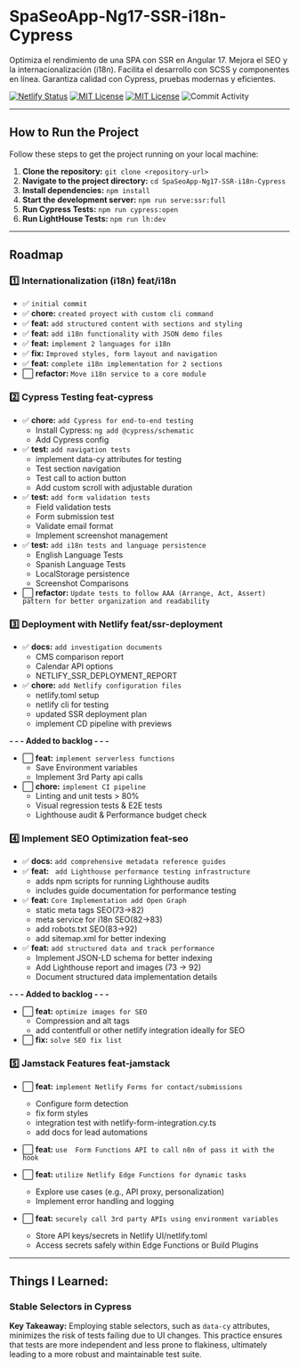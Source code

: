 # SpaSeoApp-Ng17-SSR-i18n-Cypress

Optimiza el rendimiento de una SPA con SSR en Angular 17. Mejora el SEO y la internacionalización (i18n). Facilita el desarrollo con SCSS y componentes en línea. Garantiza calidad con Cypress, pruebas modernas y eficientes.

[![Netlify Status](https://api.netlify.com/api/v1/badges/b103db3a-b672-4475-9710-9a81e982c79d/deploy-status)](https://app.netlify.com/sites/spa-seo-ssr/deploys)
[![MIT License](https://img.shields.io/badge/license-MIT-green.svg)](https://github.com/arlandmv/SpaSeoApp-Ng17-SSR-i18n-Cypress/blob/main/LICENSE)
[![MIT License](https://img.shields.io/badge/license-MIT-green.svg)](https://github.com/arlandmv/SpaSeoApp-Ng17-SSR-i18n-Cypress/blob/main/LICENSE) 
![Commit Activity](https://img.shields.io/github/commit-activity/m/arlandmv/SpaSeoApp-Ng17-SSR-i18n-Cypress.svg)
<!--![Build Status](https://github.com/arlandmv/SpaSeoApp-Ng17-SSR-i18n-Cypress/actions/workflows/<workflow-file>/badge.svg)-->

<!--
[![Coverage Status](https://coveralls.io/repos/github/<username>/<repository>/badge.svg?branch=main)](https://coveralls.io/github/<username>/<repository>?branch=main)
-->

---

## How to Run the Project

Follow these steps to get the project running on your local machine: 

1.  **Clone the repository:** `git clone <repository-url>`
2.  **Navigate to the project directory:** `cd SpaSeoApp-Ng17-SSR-i18n-Cypress`
3.  **Install dependencies:** `npm install`
4.  **Start the development server:** `npm run serve:ssr:full`
5.  **Run Cypress Tests:** `npm run cypress:open`
6.  **Run LightHouse Tests:** `npm run lh:dev`

---

## Roadmap

### 1️⃣ Internationalization (i18n) feat/i18n

- ✅ `initial commit`
- ✅ **chore:** `created proyect with custom cli command`
- ✅ **feat:** `add structured content with sections and styling`
- ✅ **feat:** `add i18n functionality with JSON demo files`
- ✅ **feat:** `implement 2 languages for i18n`
- ✅ **fix:** `Improved styles, form layout and navigation`
- ✅ **feat:** `complete i18n implementation for 2 sections`
- ⬜️ **refactor:** `Move i18n service to a core module` 

### 2️⃣ Cypress Testing feat-cypress

- ✅ **chore:** `add Cypress for end-to-end testing`
  - Install Cypress: `ng add @cypress/schematic`
  - Add Cypress config
- ✅ **test:** `add navigation tests`
  - implement data-cy attributes for testing
  - Test section navigation
  - Test call to action button
  - Add custom scroll with adjustable duration
- ✅ **test:** `add form validation tests`
  - Field validation tests
  - Form submission test
  - Validate email format
  - Implement screenshot management
- ✅ **test:** `add i18n tests and language persistence`
  - English Language Tests
  - Spanish Language Tests
  - LocalStorage persistence
  - Screenshot Comparisons
- ⬜️ **refactor:** `Update tests to follow AAA (Arrange, Act, Assert) pattern for better organization and readability` 

### 3️⃣ Deployment with Netlify feat/ssr-deployment 

- ✅ **docs:** `add investigation documents`
  - CMS comparison report
  - Calendar API options
  - NETLIFY_SSR_DEPLOYMENT_REPORT
- ✅ **chore:** `add Netlify configuration files`
  - netlify.toml setup
  - netlify cli for testing
  - updated SSR deployment plan
  - implement CD pipeline with previews

**- - - Added to backlog - - -** 

- ⬜️ **feat:** `implement serverless functions`
  - Save Environment variables
  - Implement 3rd Party api calls
- ⬜️ **chore:** `implement CI pipeline`
  - Linting and unit tests > 80%
  - Visual regression tests & E2E tests
  - Lighthouse audit & Performance budget check
### 4️⃣ Implement SEO Optimization feat-seo

- ✅ **docs:** `add comprehensive metadata reference guides`
- ✅ **feat:** ` add Lighthouse performance testing infrastructure`
  - adds npm scripts for running Lighthouse audits
  - includes guide documentation for performance testing
- ✅ **feat:** `Core Implementation add Open Graph`
  - static meta tags SEO(73->82)
  - meta service for i18n SEO(82->83)
  - add robots.txt SEO(83->92)
  - add sitemap.xml for better indexing
- ✅ **feat:** `add structured data and track performance`
  - Implement JSON-LD schema for better indexing
  - Add Lighthouse report and images (73 -> 92)
  - Document structured data implementation details

**- - - Added to backlog - - -** 

- ⬜️ **feat:** `optimize images for SEO`
  - Compression and alt tags
  - add contentfull or other netlify integration ideally for SEO
- ⬜️ **fix:** `solve SEO fix list` 

### 5️⃣ Jamstack Features feat-jamstack

- ⬜️ **feat:** `implement Netlify Forms for contact/submissions`
  - Configure form detection
  - fix form styles
  - integration test with netlify-form-integration.cy.ts
  - add docs for lead automations
- ⬜️ **feat:** `use  Form Functions API to call n8n of pass it with the hook` 

- ⬜️ **feat:** `utilize Netlify Edge Functions for dynamic tasks`
  - Explore use cases (e.g., API proxy, personalization)
  - Implement error handling and logging
- ⬜️ **feat:** `securely call 3rd party APIs using environment variables`
  - Store API keys/secrets in Netlify UI/netlify.toml
  - Access secrets safely within Edge Functions or Build Plugins

<!--

  ```
- ⬜️ **feat:** `i18n metadata support`
  ```typescript
  // Planned multilingual metadata
  this.meta.updateTag({
    name: 'description',
    content: this.translate.instant('META.DESCRIPTION')
  });
  ```
-->

---

## Things I Learned:

### Stable Selectors in Cypress

**Key Takeaway:** Employing stable selectors, such as `data-cy` attributes, minimizes the risk of tests failing due to UI changes. This practice ensures that tests are more independent and less prone to flakiness, ultimately leading to a more robust and maintainable test suite.

<!--
### Things I Learned: meta tags from ssr
https://github.com/ArlandMv/SpaSeoApp-Ng17-SSR-i18n-Cypress/pull/4#issuecomment-2767773084

✅ Deploy Preview for spa-seo-ssr ready!
Name	Link
🔨 Latest commit	756af04
🔍 Latest deploy log	https://app.netlify.com/sites/spa-seo-ssr/deploys/67eb3d36198ad20008cd7b6d
😎 Deploy Preview	https://deploy-preview-4--spa-seo-ssr.netlify.app
📱 Preview on mobile
Toggle QR Code...

-->
